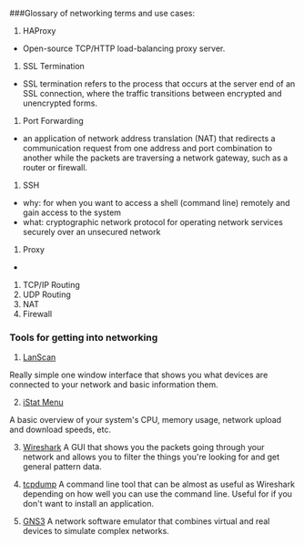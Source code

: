###Glossary of networking terms and use cases:

1. HAProxy
  - Open-source TCP/HTTP load-balancing proxy server.
1. SSL Termination
  - SSL termination refers to the process that occurs at the server end of an SSL connection, where the traffic transitions between encrypted and unencrypted forms.
1. Port Forwarding
  - an application of network address translation (NAT) that redirects a communication request from one address and port combination to another while the packets are traversing a network gateway, such as a router or firewall.
1. SSH 
  - why: for when you want to access a shell (command line) remotely and gain access to the system
  - what: cryptographic network protocol for operating network services securely over an unsecured network
1. Proxy
  - 
1. TCP/IP Routing
1. UDP Routing
1. NAT
1. Firewall



### Tools for getting into networking

1. [LanScan](https://itunes.apple.com/us/app/lanscan/id472226235)

  Really simple one window interface that shows you what devices are connected to your network and basic information them.

2. [iStat Menu](https://bjango.com/mac/istatmenus/)

  A basic overview of your system's CPU, memory usage, network upload and download speeds, etc.

3. [Wireshark](https://www.wireshark.org/#download)
  A GUI that shows you the packets going through your network and allows you to filter the things you're looking for and get general pattern data. 

4. [tcpdump](http://www.tcpdump.org/)
  A command line tool that can be almost as useful as Wireshark depending on how well you can use the command line. Useful for if you don't want to install an application.

5. [GNS3](https://www.gns3.com/)
  A network software emulator that combines virtual and real devices to simulate complex networks.
